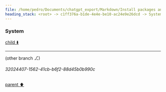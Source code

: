 ```yaml
---
file: /home/pedro/Documents/chatgpt_export/Markdown/Install packages and fetch data.md
heading_stack: <root> -> c1ff376a-b1de-4e4e-be10-ac24e9e26dcd -> System -> 23d672ad-afa9-4580-b523-3e1da45c3c14 -> System -> aaa24da6-99b7-4a01-a243-ce1654961a53 -> User -> 50bed3b9-cb7c-46d1-9747-9d73a68ad334 -> Assistant -> fda82536-4eb5-4a1b-b22b-5459ea57fb64 -> System -> 64302fdf-40c7-4542-bd77-ce21f0ea36e9 -> Assistant -> 2148c427-4693-4ba0-9e97-964f640f1dd6 -> System
---
```

### System

[child ⬇️](#32024407-1562-41cb-b6f2-88d45b0b990c)

---

(other branch ⎇)
###### 32024407-1562-41cb-b6f2-88d45b0b990c
[parent ⬆️](#2148c427-4693-4ba0-9e97-964f640f1dd6)
